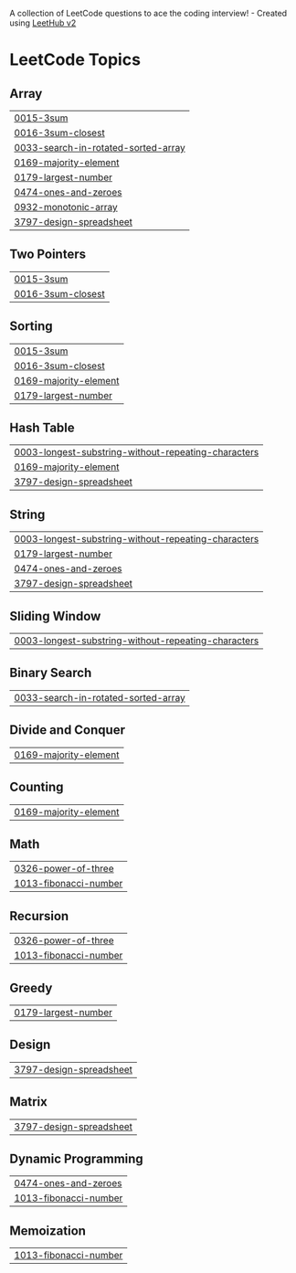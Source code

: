 A collection of LeetCode questions to ace the coding interview! - Created using [LeetHub v2](https://github.com/arunbhardwaj/LeetHub-2.0)
<!---LeetCode Topics Start-->
# LeetCode Topics
## Array
|  |
| ------- |
| [0015-3sum](https://github.com/ferdin914/Leetcode/tree/master/0015-3sum) |
| [0016-3sum-closest](https://github.com/ferdin914/Leetcode/tree/master/0016-3sum-closest) |
| [0033-search-in-rotated-sorted-array](https://github.com/ferdin914/Leetcode/tree/master/0033-search-in-rotated-sorted-array) |
| [0169-majority-element](https://github.com/ferdin914/Leetcode/tree/master/0169-majority-element) |
| [0179-largest-number](https://github.com/ferdin914/Leetcode/tree/master/0179-largest-number) |
| [0474-ones-and-zeroes](https://github.com/ferdin914/Leetcode/tree/master/0474-ones-and-zeroes) |
| [0932-monotonic-array](https://github.com/ferdin914/Leetcode/tree/master/0932-monotonic-array) |
| [3797-design-spreadsheet](https://github.com/ferdin914/Leetcode/tree/master/3797-design-spreadsheet) |
## Two Pointers
|  |
| ------- |
| [0015-3sum](https://github.com/ferdin914/Leetcode/tree/master/0015-3sum) |
| [0016-3sum-closest](https://github.com/ferdin914/Leetcode/tree/master/0016-3sum-closest) |
## Sorting
|  |
| ------- |
| [0015-3sum](https://github.com/ferdin914/Leetcode/tree/master/0015-3sum) |
| [0016-3sum-closest](https://github.com/ferdin914/Leetcode/tree/master/0016-3sum-closest) |
| [0169-majority-element](https://github.com/ferdin914/Leetcode/tree/master/0169-majority-element) |
| [0179-largest-number](https://github.com/ferdin914/Leetcode/tree/master/0179-largest-number) |
## Hash Table
|  |
| ------- |
| [0003-longest-substring-without-repeating-characters](https://github.com/ferdin914/Leetcode/tree/master/0003-longest-substring-without-repeating-characters) |
| [0169-majority-element](https://github.com/ferdin914/Leetcode/tree/master/0169-majority-element) |
| [3797-design-spreadsheet](https://github.com/ferdin914/Leetcode/tree/master/3797-design-spreadsheet) |
## String
|  |
| ------- |
| [0003-longest-substring-without-repeating-characters](https://github.com/ferdin914/Leetcode/tree/master/0003-longest-substring-without-repeating-characters) |
| [0179-largest-number](https://github.com/ferdin914/Leetcode/tree/master/0179-largest-number) |
| [0474-ones-and-zeroes](https://github.com/ferdin914/Leetcode/tree/master/0474-ones-and-zeroes) |
| [3797-design-spreadsheet](https://github.com/ferdin914/Leetcode/tree/master/3797-design-spreadsheet) |
## Sliding Window
|  |
| ------- |
| [0003-longest-substring-without-repeating-characters](https://github.com/ferdin914/Leetcode/tree/master/0003-longest-substring-without-repeating-characters) |
## Binary Search
|  |
| ------- |
| [0033-search-in-rotated-sorted-array](https://github.com/ferdin914/Leetcode/tree/master/0033-search-in-rotated-sorted-array) |
## Divide and Conquer
|  |
| ------- |
| [0169-majority-element](https://github.com/ferdin914/Leetcode/tree/master/0169-majority-element) |
## Counting
|  |
| ------- |
| [0169-majority-element](https://github.com/ferdin914/Leetcode/tree/master/0169-majority-element) |
## Math
|  |
| ------- |
| [0326-power-of-three](https://github.com/ferdin914/Leetcode/tree/master/0326-power-of-three) |
| [1013-fibonacci-number](https://github.com/ferdin914/Leetcode/tree/master/1013-fibonacci-number) |
## Recursion
|  |
| ------- |
| [0326-power-of-three](https://github.com/ferdin914/Leetcode/tree/master/0326-power-of-three) |
| [1013-fibonacci-number](https://github.com/ferdin914/Leetcode/tree/master/1013-fibonacci-number) |
## Greedy
|  |
| ------- |
| [0179-largest-number](https://github.com/ferdin914/Leetcode/tree/master/0179-largest-number) |
## Design
|  |
| ------- |
| [3797-design-spreadsheet](https://github.com/ferdin914/Leetcode/tree/master/3797-design-spreadsheet) |
## Matrix
|  |
| ------- |
| [3797-design-spreadsheet](https://github.com/ferdin914/Leetcode/tree/master/3797-design-spreadsheet) |
## Dynamic Programming
|  |
| ------- |
| [0474-ones-and-zeroes](https://github.com/ferdin914/Leetcode/tree/master/0474-ones-and-zeroes) |
| [1013-fibonacci-number](https://github.com/ferdin914/Leetcode/tree/master/1013-fibonacci-number) |
## Memoization
|  |
| ------- |
| [1013-fibonacci-number](https://github.com/ferdin914/Leetcode/tree/master/1013-fibonacci-number) |
<!---LeetCode Topics End-->